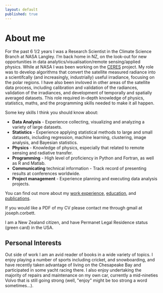 ```yaml
---
layout: default
published: true
---
```

# About me

For the past 6 1/2 years I was a Research Scientist in the Climate Science Branch at NASA Langley.   I’m back home in NZ, on the look-out for new opportunities in data analytics/visualisation/remote sensing/applied physics.   While at NASA I was been working on the [CERES](https://ceres.larc.nasa.gov) project.  My role was to develop algorithms that convert the satellite measured radiance into a scientifcally (and increasingly, industrially) useful irradiance, focusing on the polar regions.  I have also been invloved in other areas of the satellite data process, including calibration and validation of the radiances, validation of the irradiances, and development of temporally and spatially averaged datasets.  This role required in-depth knowledge of physics, statistics, maths, and the programming skills needed to make it all happen.

Some key skills I think you should know about:

* **Data Analysis** - Experience collecting, visualizing and analyzing a variety of large datasets.
* **Statistics** - Experience applying statistical methods to large and small datasets, including regression, machine learning, clustering, image analysis, and Bayesian statistics.
* **Physics** - Knowledge of physics, especially that related to remote sensing and radiative transfer.
* **Programming** - High level of proficiency in Python and Fortran, as well as R and Matlab.
* **Communicating** technical information - Track record of presenting results at conferences worldwide.
* **Project management** - Experience planning and executing data analysis projects.

You can find out more about my [work experience](./work_experience.md), [education](./education.md), and [publications](./publications.md).

If you would like a PDF of my CV please contact me through gmail at joseph.corbett.

I am a New Zealand citizen, and have Permanet Legal Residence status (green card) in the USA.

## Personal Interests
Out side of work I am an avid reader of books in a wide variety of topics.  I enjoy playing a number of sports including cricket, and snowboarding, and have recently taken advantage of living on the Chesapeake Bay and participated in some yacht racing there.  I also enjoy undertaking the majority of repairs and maintenance on my own car, currently a mid-nineties Volvo that is still going strong (well, "enjoy" might be too strong a word sometimes...).
